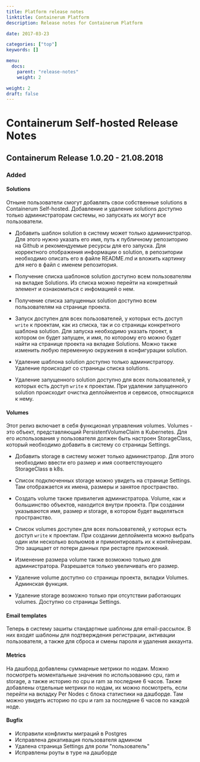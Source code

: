 ```yaml
---
title: Platform release notes
linktitle: Containerum Platform
description: Release notes for Containerum Platform

date: 2017-03-23

categories: ["top"]
keywords: []

menu:
  docs:
    parent: "release-notes"
    weight: 2

weight: 2
draft: false
---
```



# Containerum Self-hosted Release Notes

## Containerum Release 1.0.20 - 21.08.2018

### Added

#### Solutions

Отныне пользователи смогут добавлять свои собственные solutions в Containerum Self-hosted. Добавление и удаление solutions доступно только администраторам системы, но запускать их могут все пользователи.

- Добавить шаблон solution в систему может только адиминистратор. Для этого нужно указать его имя, путь к публичному репозиторию на Github и рекомендуемые ресурсы для его запуска. Для корректного отображения информации о solution, в репозитории необходимо описать его в файле README.md и вложить картинку для него в файл с именем репозитория.

- Получение списка шаблонов solution доступно всем пользователям на вкладке Solutions. Из списка можно перейти на конкретный элемент и ознакомиться с инфомацией о нем.

- Получение списка запущенных solution доступно всем пользователям на странице проекта.

- Запуск доступен для всех пользователей, у которых есть доступ `write` к проектам, как из списка, так и со страницы конкретного шаблона solution. Для запуска необходимо указать проект, в котором он будет запущен, и имя, по которому его можно будет найти на странице проекта на вкладке Solutions. Можно также изменить любую переменную окружения в конфигурации solution.

- Удаление шаблона solution доступно только администратору. Удаление происходит со страницы списка solutions.

- Удаление запущенного solution доступно для всех пользователей, у которых есть доступ `write` к проектам. При удалении запущенного solution происходит очистка деплойментов и сервисов, относящихся к нему.

#### Volumes

Этот релиз включает в себя функционал управления volumes. Volumes - это объект, представляющий PersistentVolumeClaim в Kubernetes. Для его использования у пользователя должен быть настроен StorageClass, который необходимо добавить в систему со страницы Settings.

- Добавить storage в систему может только администратор. Для этого необходимо ввести его размер и имя соответствующего StorageClass в k8s.

- Список подключенных storage можно увидеть на странице Settings. Там отображается их имена, размеры и занятое пространство.

- Создать volume также привилегия администратора. Volume, как и большинство объектов, находится внутри проекта. При создании указываются имя, размер и storage, в котором будет выделяться пространство. 

- Список volumes доступен для всех пользователей, у которых есть доступ `write` к проектам. При создании деплоймента можно выбрать один или несколько вольюмов и примонтировать их к контейнерам. Это защищает от потери данных при рестарте приложений.

- Изменение размера volume также возможно только для администратора. Разрешается только увеличивать его размер.

- Удаление volume доступно со страницы проекта, вкладки Volumes. Админская функция.

- Удаление storage возможно только при отсутствии работающих volumes. Доступно со страницы Settings.

#### Email templates

Теперь в систему зашиты стандартные шаблоны для email-рассылок. В них входят шаблоны для подтверждения регистрации, активации пользователя, а также для сброса и смены пароля и удаления аккаунта.

#### Metrics

На дашборд добавлены суммарные метрики по нодам. Можно посмотреть моментальные значения по использованию cpu, ram и storage, а также историю по cpu и ram за последние 6 часов. Также добавлены отдельные метрики по нодам, их можно посмотреть, если перейти на вкладку Per Nodes с блока статистики на дашборде. Там можно увидеть историю по cpu и ram за последние 6 часов по каждой ноде.

#### Bugfix

- Исправили конфликты миграций в Postgres
- Исправлена декативация пользователя админом
- Удалена страница Settings для роли "пользователь"
- Исправлены роуты в туре на дашборде